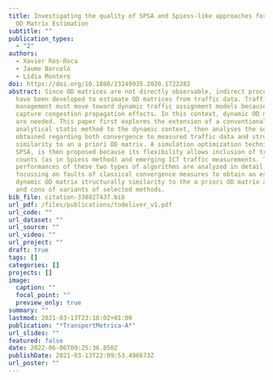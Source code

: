 ```yaml
---
title: Investigating the quality of SPSA and Spiess-like approaches for Dynamic
  OD Matrix Estimation
subtitle: ""
publication_types:
  - "2"
authors:
  - Xavier Ros-Roca
  - Jaume Barceló
  - Lídia Montero
doi: https://doi.org/10.1080/23249935.2020.1722282
abstract: Since OD matrices are not directly observable, indirect procedures
  have been developed to estimate OD matrices from traffic data. Traffic
  management must move toward dynamic traffic assignment models because they
  capture congestion propagation effects. In this context, dynamic OD matrices
  are needed. This paper first explores the extension of a conventional bilevel
  analytical static method to the dynamic context, then analyses the solutions
  obtained regarding both convergence to measured traffic data and structural
  similarity to an a priori OD matrix. A simulation optimization technique,
  SPSA, is then proposed because its flexibility allows inclusion of traffic
  counts (as in Spiess method) and emerging ICT traffic measurements. The
  performances of these two types of algorithms are analyzed in detail,
  focussing on faults of classical convergence measures to obtain an estimated
  dynamic OD matrix structurally similarity to the a priori OD matrix and pros
  and cons of variants of selected methods.
bib_file: citation-338827437.bib
url_pdf: /files/publications/todeliver_v1.pdf
url_code: ""
url_dataset: ""
url_source: ""
url_video: ""
url_project: ""
draft: true
tags: []
categories: []
projects: []
image:
  caption: ""
  focal_point: ""
  preview_only: true
summary: ""
lastmod: 2021-03-13T23:10:02+01:00
publication: "*TransportMetrica-A*"
url_slides: ""
featured: false
date: 2022-06-06T09:25:36.850Z
publishDate: 2021-03-13T22:09:53.496673Z
url_poster: ""
---
```

